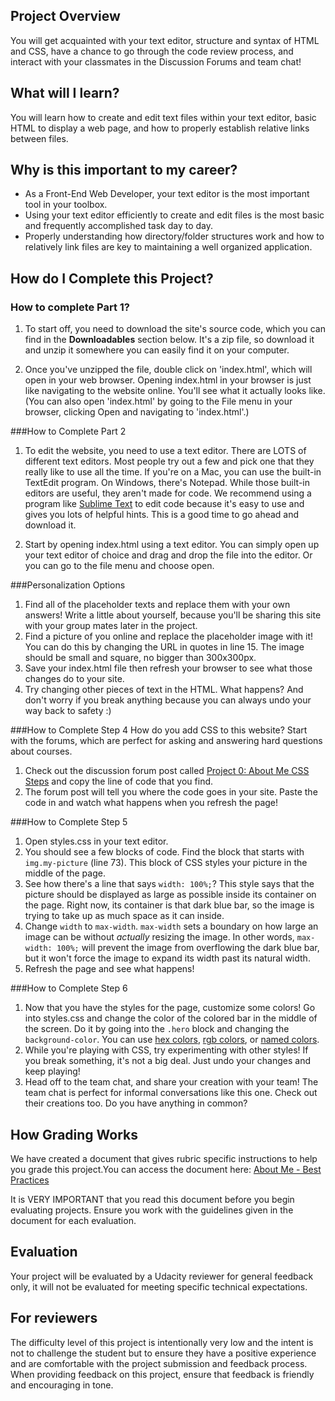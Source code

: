 ## Project Overview

You will get acquainted with your text editor, structure and syntax of HTML and CSS, have a chance to go through the code review process, and interact with your classmates in the Discussion Forums and team chat!

## What will I learn?

You will learn how to create and edit text files within your text editor, basic HTML to display a web page, and how to properly establish relative links between files.

## Why is this important to my career?

* As a Front-End Web Developer, your text editor is the most important tool in your toolbox.
* Using your text editor efficiently to create and edit files is the most basic and frequently accomplished task day to day.
* Properly understanding how directory/folder structures work and how to relatively link files are key to maintaining a well organized application.

## How do I Complete this Project?
### How to complete Part 1?
1. To start off, you need to download the site's source code, which you can find in the **Downloadables** section below. It's a zip file, so download it and unzip it somewhere you can easily find it on your computer.

2. Once you've unzipped the file, double click on 'index.html', which will open in your web browser. Opening index.html in your browser is just like navigating to the website online.  You'll see what it actually looks like. (You can also open 'index.html' by going to the File menu in your browser, clicking Open and navigating to 'index.html'.)

###How to Complete Part 2
1. To edit the website, you need to use a text editor. There are LOTS of different text editors. Most people try out a few and pick one that they really like to use all the time. If you're on a Mac, you can use the built-in TextEdit program. On Windows, there's Notepad. While those built-in editors are useful, they aren't made for code. We recommend using a program like <a href="http://www.sublimetext.com/2" target="_blank">Sublime Text</a> to edit code because it's easy to use and gives you lots of helpful hints. This is a good time to go ahead and download it.

2. Start by opening index.html using a text editor. You can simply open up your text editor of choice and drag and drop the file into the editor. Or you can go to the file menu and choose open.

###Personalization Options
1. Find all of the placeholder texts and replace them with your own answers! Write a little about yourself, because you'll be sharing this site with your group mates later in the project.
2. Find a picture of you online and replace the placeholder image with it! You can do this by changing the URL in quotes in line 15. The image should be small and square, no bigger than 300x300px.
3. Save your index.html file then refresh your browser to see what those changes do to your site.
4. Try changing other pieces of text in the HTML. What happens? And don't worry if you break anything because you can always undo your way back to safety :)

###How to Complete Step 4
How do you add CSS to this website? Start with the forums, which are perfect for asking and answering hard questions about courses.
1. Check out the discussion forum post called <a href="https://discussions.udacity.com/t/project-0-about-me-css-steps/24951" target="_blank">Project 0: About Me CSS Steps</a> and copy the line of code that you find.
2. The forum post will tell you where the code goes in your site. Paste the code in and watch what happens when you refresh the page!

###How to Complete Step 5
1. Open styles.css in your text editor.
2. You should see a few blocks of code. Find the block that starts with `img.my-picture` (line 73). This block of CSS styles your picture in the middle of the page.
3. See how there's a line that says `width: 100%;`? This style says that the picture should be displayed as large as possible inside its container on the page. Right now, its container is that dark blue bar, so the image is trying to take up as much space as it can inside.
4. Change `width` to `max-width`. `max-width` sets a boundary on how large an image can be without *actually* resizing the image. In other words, `max-width: 100%;` will prevent the image from overflowing the dark blue bar, but it won't force the image to expand its width past its natural width.
5. Refresh the page and see what happens!

###How to Complete Step 6
1. Now that you have the styles for the page, customize some colors! Go into styles.css and change the color of the colored bar in the middle of the screen. Do it by going into the `.hero` block and changing the `background-color`. You can use <a href="http://www.color-hex.com/" target="_blank">hex colors</a>, <a href="http://www.rapidtables.com/web/color/RGB_Color.htm" target="_blank">rgb colors</a>, or <a href="http://www.crockford.com/wrrrld/color.html" target="_blank">named colors</a>.
2. While you're playing with CSS, try experimenting with other styles! If you break something, it's not a big deal. Just undo your changes and keep playing!
3. Head off to the team chat, and share your creation with your team! The team chat is perfect for informal conversations like this one. Check out their creations too. Do you have anything in common?

## How Grading Works
We have created a document that gives rubric specific instructions to help you grade this project.You can access the document here: [About Me - Best Practices](https://docs.google.com/document/d/1-Iapz49Mwj2L7DCuGBOimiioZFoMl9XjvdHAVwWKuQQ/pub?embedded=true)

It is VERY IMPORTANT that you read this document before you begin evaluating projects. Ensure you work with the guidelines given in the document for each evaluation.

## Evaluation
Your project will be evaluated by a Udacity reviewer for general feedback only, it will not be evaluated for meeting specific technical expectations.

## For reviewers
The difficulty level of this project is intentionally very low and the intent is not to challenge the student but to ensure they have a positive experience and are comfortable with the project submission and feedback process. When providing feedback on this project, ensure that feedback is friendly and encouraging in tone.
